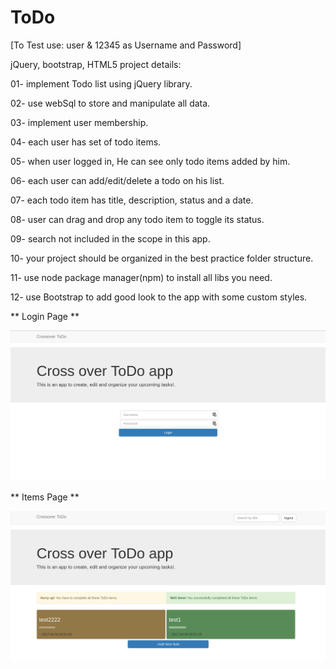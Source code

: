 # ToDo

[To Test use: user & 12345 as Username and Password]

jQuery, bootstrap, HTML5 project details:

01- implement Todo list using jQuery library.

02- use webSql to store and manipulate all data.

03- implement user membership.

04- each user has set of todo items.

05- when user logged in, He can see only todo items added by him.

06- each user can add/edit/delete a todo on his list.

07- each todo item has title, description, status and a date.

08- user can drag and drop any todo item to toggle its status.

09- search not included in the scope in this app.

10- your project should be organized in the best practice folder structure.

11- use node package manager(npm) to install all libs you need.

12- use Bootstrap to add good look to the app with some custom styles.

** Login Page **

![alt tag](https://github.com/KhogaEslam/ToDo/blob/master/screenshots/0.png)

** Items Page **

![alt tag](https://github.com/KhogaEslam/ToDo/blob/master/screenshots/1.png)
